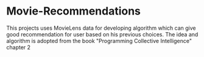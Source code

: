 # Movie-Recommendations
This projects uses MovieLens data for developing algorithm which can give good recommendation for user based on his previous choices.
The idea and algorithm is adopted from the book "Programming Collective Intelligence" chapter 2
